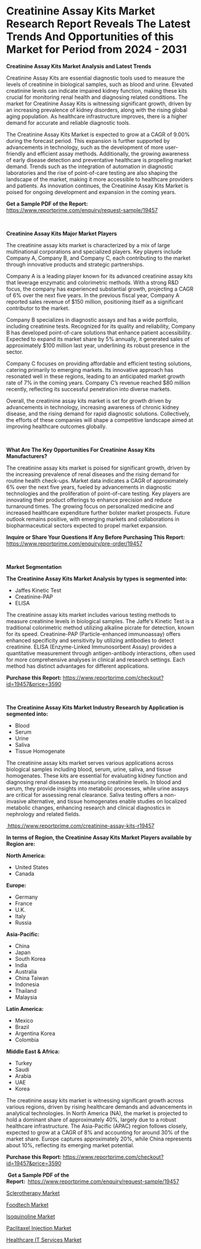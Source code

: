 <p><h1>Creatinine Assay Kits Market Research Report Reveals The Latest Trends And Opportunities of this Market for Period from 2024 - 2031</h1></p><p><strong>Creatinine Assay Kits Market Analysis and Latest Trends</strong></p>
<p><p>Creatinine Assay Kits are essential diagnostic tools used to measure the levels of creatinine in biological samples, such as blood and urine. Elevated creatinine levels can indicate impaired kidney function, making these kits crucial for monitoring renal health and diagnosing related conditions. The market for Creatinine Assay Kits is witnessing significant growth, driven by an increasing prevalence of kidney disorders, along with the rising global aging population. As healthcare infrastructure improves, there is a higher demand for accurate and reliable diagnostic tools.</p><p>The Creatinine Assay Kits Market is expected to grow at a CAGR of 9.00% during the forecast period. This expansion is further supported by advancements in technology, such as the development of more user-friendly and efficient assay methods. Additionally, the growing awareness of early disease detection and preventative healthcare is propelling market demand. Trends such as the integration of automation in diagnostic laboratories and the rise of point-of-care testing are also shaping the landscape of the market, making it more accessible to healthcare providers and patients. As innovation continues, the Creatinine Assay Kits Market is poised for ongoing development and expansion in the coming years.</p></p>
<p><strong>Get a Sample PDF of the Report:&nbsp;</strong> <a href="https://www.reportprime.com/enquiry/request-sample/19457?utm_campaign=1105&utm_medium=2&utm_source=Github&utm_content=ia&utm_term=23112024&utm_id=creatinine-assay-kits">https://www.reportprime.com/enquiry/request-sample/19457</a></p>
<p>&nbsp;</p>
<p><strong>Creatinine Assay Kits Major Market Players</strong></p>
<p><p>The creatinine assay kits market is characterized by a mix of large multinational corporations and specialized players. Key players include Company A, Company B, and Company C, each contributing to the market through innovative products and strategic partnerships.</p><p>Company A is a leading player known for its advanced creatinine assay kits that leverage enzymatic and colorimetric methods. With a strong R&D focus, the company has experienced substantial growth, projecting a CAGR of 6% over the next five years. In the previous fiscal year, Company A reported sales revenue of $150 million, positioning itself as a significant contributor to the market.</p><p>Company B specializes in diagnostic assays and has a wide portfolio, including creatinine tests. Recognized for its quality and reliability, Company B has developed point-of-care solutions that enhance patient accessibility. Expected to expand its market share by 5% annually, it generated sales of approximately $100 million last year, underlining its robust presence in the sector.</p><p>Company C focuses on providing affordable and efficient testing solutions, catering primarily to emerging markets. Its innovative approach has resonated well in these regions, leading to an anticipated market growth rate of 7% in the coming years. Company C’s revenue reached $80 million recently, reflecting its successful penetration into diverse markets.</p><p>Overall, the creatinine assay kits market is set for growth driven by advancements in technology, increasing awareness of chronic kidney disease, and the rising demand for rapid diagnostic solutions. Collectively, the efforts of these companies will shape a competitive landscape aimed at improving healthcare outcomes globally.</p></p>
<p>&nbsp;</p>
<p><strong>What Are The Key Opportunities For Creatinine Assay Kits Manufacturers?</strong></p>
<p><p>The creatinine assay kits market is poised for significant growth, driven by the increasing prevalence of renal diseases and the rising demand for routine health check-ups. Market data indicates a CAGR of approximately 6% over the next five years, fueled by advancements in diagnostic technologies and the proliferation of point-of-care testing. Key players are innovating their product offerings to enhance precision and reduce turnaround times. The growing focus on personalized medicine and increased healthcare expenditure further bolster market prospects. Future outlook remains positive, with emerging markets and collaborations in biopharmaceutical sectors expected to propel market expansion.</p></p>
<p><strong>Inquire or Share Your Questions If Any Before Purchasing This Report:</strong> <a href="https://www.reportprime.com/enquiry/pre-order/19457?utm_campaign=1105&utm_medium=2&utm_source=Github&utm_content=ia&utm_term=23112024&utm_id=creatinine-assay-kits">https://www.reportprime.com/enquiry/pre-order/19457</a></p>
<p>&nbsp;</p>
<p><strong>Market Segmentation</strong></p>
<p><strong>The Creatinine Assay Kits Market Analysis by types is segmented into:</strong></p>
<p><ul><li>Jaffes Kinetic Test</li><li>Creatinine-PAP</li><li>ELISA</li></ul></p>
<p><p>The creatinine assay kits market includes various testing methods to measure creatinine levels in biological samples. The Jaffe's Kinetic Test is a traditional colorimetric method utilizing alkaline picrate for detection, known for its speed. Creatinine-PAP (Particle-enhanced immunoassay) offers enhanced specificity and sensitivity by utilizing antibodies to detect creatinine. ELISA (Enzyme-Linked Immunosorbent Assay) provides a quantitative measurement through antigen-antibody interactions, often used for more comprehensive analyses in clinical and research settings. Each method has distinct advantages for different applications.</p></p>
<p><strong>Purchase this Report:&nbsp;</strong><a href="https://www.reportprime.com/checkout?id=19457&price=3590&utm_campaign=1105&utm_medium=2&utm_source=Github&utm_content=ia&utm_term=23112024&utm_id=creatinine-assay-kits">https://www.reportprime.com/checkout?id=19457&price=3590</a></p>
<p>&nbsp;</p>
<p><strong>The Creatinine Assay Kits Market Industry Research by Application is segmented into:</strong></p>
<p><ul><li>Blood</li><li>Serum</li><li>Urine</li><li>Saliva</li><li>Tissue Homogenate</li></ul></p>
<p><p>The creatinine assay kits market serves various applications across biological samples including blood, serum, urine, saliva, and tissue homogenates. These kits are essential for evaluating kidney function and diagnosing renal diseases by measuring creatinine levels. In blood and serum, they provide insights into metabolic processes, while urine assays are critical for assessing renal clearance. Saliva testing offers a non-invasive alternative, and tissue homogenates enable studies on localized metabolic changes, enhancing research and clinical diagnostics in nephrology and related fields.</p></p>
<p><a href="https://www.reportprime.com/creatinine-assay-kits-r19457?utm_campaign=1105&utm_medium=2&utm_source=Github&utm_content=ia&utm_term=23112024&utm_id=creatinine-assay-kits">&nbsp;https://www.reportprime.com/creatinine-assay-kits-r19457</a></p>
<p><strong>In terms of Region, the Creatinine Assay Kits Market Players available by Region are:</strong></p>
<p>
    <p> <strong> North America: </strong>
        <ul>
            <li>United States</li>
            <li>Canada</li>
        </ul>
        </p> 
    <p> <strong> Europe: </strong>
        <ul>
            <li>Germany</li>
            <li>France</li>
            <li>U.K.</li>
            <li>Italy</li>
            <li>Russia</li>
        </ul>
        </p> 
    <p> <strong> Asia-Pacific: </strong>
        <ul>
            <li>China</li>
            <li>Japan</li>
            <li>South Korea</li>
            <li>India</li>
            <li>Australia</li>
            <li>China Taiwan</li>
            <li>Indonesia</li>
            <li>Thailand</li>
            <li>Malaysia</li>
        </ul>
        </p> 
    <p> <strong> Latin America: </strong>
        <ul>
            <li>Mexico</li>
            <li>Brazil</li>
            <li>Argentina Korea</li>
            <li>Colombia</li>
        </ul>
        </p> 
    <p> <strong> Middle East & Africa: </strong>
        <ul>
            <li>Turkey</li>
            <li>Saudi</li>
            <li>Arabia</li>
            <li>UAE</li>
            <li>Korea</li>
        </ul>
    </p>
    </p>
<p><p>The creatinine assay kits market is witnessing significant growth across various regions, driven by rising healthcare demands and advancements in analytical technologies. In North America (NA), the market is projected to hold a dominant share of approximately 40%, largely due to a robust healthcare infrastructure. The Asia-Pacific (APAC) region follows closely, expected to grow at a CAGR of 8% and accounting for around 30% of the market share. Europe captures approximately 20%, while China represents about 10%, reflecting its emerging market potential.</p></p>
<p><strong>Purchase this Report: </strong><a href="https://www.reportprime.com/checkout?id=19457&price=3590&utm_campaign=1105&utm_medium=2&utm_source=Github&utm_content=ia&utm_term=23112024&utm_id=creatinine-assay-kits">https://www.reportprime.com/checkout?id=19457&price=3590</a></p>
<p>&nbsp;<strong>Get a Sample PDF of the Report:&nbsp;&nbsp;</strong><a href="https://www.reportprime.com/enquiry/request-sample/19457?utm_campaign=1105&utm_medium=2&utm_source=Github&utm_content=ia&utm_term=23112024&utm_id=creatinine-assay-kits">https://www.reportprime.com/enquiry/request-sample/19457</a></p>
<p><strong></strong></p>
<p><p><a href="https://www.linkedin.com/pulse/sclerotherapy-market-trends-growth-outlook-2024-2031-evo-insights-qpbgf?utm_campaign=1105&utm_medium=2&utm_source=Github&utm_content=ia&utm_term=23112024&utm_id=creatinine-assay-kits">Sclerotherapy Market</a></p><p><a href="https://issuu.com/reportprime-2/docs/foodtech-market-size-2030.pptx_67777eb2344d4e?utm_campaign=1105&utm_medium=2&utm_source=Github&utm_content=ia&utm_term=23112024&utm_id=creatinine-assay-kits">Foodtech Market</a></p><p><a href="https://www.linkedin.com/pulse/isoquinoline-market-analysis-2024-2031-trends-share-mfaif?utm_campaign=1105&utm_medium=2&utm_source=Github&utm_content=ia&utm_term=23112024&utm_id=creatinine-assay-kits">Isoquinoline Market</a></p><p><a href="https://www.linkedin.com/pulse/analyzing-paclitaxel-injection-market-revenue-worth-cagr-huncf?utm_campaign=1105&utm_medium=2&utm_source=Github&utm_content=ia&utm_term=23112024&utm_id=creatinine-assay-kits">Paclitaxel Injection Market</a></p><p><a href="https://issuu.com/reportprime-2/docs/healthcare-it-services-market-size-_50a59962fd7e90?utm_campaign=1105&utm_medium=2&utm_source=Github&utm_content=ia&utm_term=23112024&utm_id=creatinine-assay-kits">Healthcare IT Services Market</a></p></p>